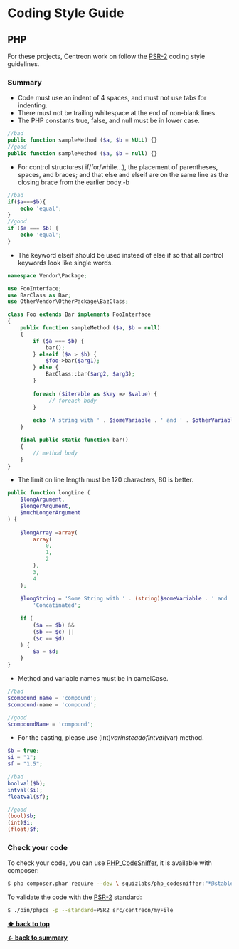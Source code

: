 # Coding Style Guide

## PHP

For these projects, Centreon work on follow the [PSR-2](http://www.php-fig.org/psr/psr-2/) coding style guidelines.

### Summary

* Code must use an indent of 4 spaces, and must not use tabs for indenting.
* There must not be trailing whitespace at the end of non-blank lines.
* The PHP constants true, false, and null must be in lower case.
```php
//bad
public function sampleMethod ($a, $b = NULL) {}
//good
public function sampleMethod ($a, $b = null) {}
```
* For control structures( if/for/while…), the placement of parentheses, spaces, and braces; and that else and elseif are on the same line as the closing brace from the earlier body.-b 
```php
//bad
if($a===$b){
    echo 'equal';
}
//good
if ($a === $b) {
    echo 'equal';
}
```
* The keyword elseif should be used instead of else if so that all control keywords look like single words.

```php
namespace Vendor\Package;

use FooInterface;
use BarClass as Bar;
use OtherVendor\OtherPackage\BazClass;

class Foo extends Bar implements FooInterface
{
    public function sampleMethod ($a, $b = null)
    {
        if ($a === $b) {
            bar();
        } elseif ($a > $b) {
            $foo->bar($arg1);
        } else {
            BazClass::bar($arg2, $arg3);
        }
 
        foreach ($iterable as $key => $value) {
             // foreach body
        }
 
        echo 'A string with ' . $someVariable . ' and ' . $otherVariable;
    }

    final public static function bar()
    {
        // method body
    }
}

```
* The limit on line length must be 120 characters, 80 is better.
```php
public function longLine (
    $longArgument,
    $longerArgument,
    $muchLongerArgument
) {
       
    $longArray =array(
        array(
            0,
            1,
            2
        ),
        3,
        4
    );
 
    $longString = 'Some String with ' . (string)$someVariable . ' and ' .
        'Concatinated';
 
    if (
        ($a == $b) &&
        ($b == $c) ||
        ($c == $d)
    ) {
        $a = $d;
    }
}
```
* Method and variable names must be in camelCase.

```php
//bad
$compound_name = 'compound';
$compound-name = 'compound';

//good
$compoundName = 'compound';
```
* For the casting, please use (int)$var instead of intval($var) method.

```php
$b = true;
$i = "1";
$f = "1.5";

//bad
boolval($b);
intval($i);
floatval($f);

//good
(bool)$b;
(int)$i;
(float)$f;
```
### Check your code

To check your code, you can use [PHP_CodeSniffer](https://github.com/squizlabs/PHP_CodeSniffer), it is available with composer:
```bash
$ php composer.phar require --dev \ squizlabs/php_codesniffer:"*@stable"
```
To validate the code with the [PSR-2](http://www.php-fig.org/psr/psr-2/) standard:
```bash
$ ./bin/phpcs -p --standard=PSR2 src/centreon/myFile
```

**[⬆ back to top](#coding-style-guide)**

**[← back to summary](https://github.com/centreon/centreon)**
